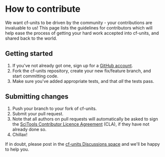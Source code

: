 How to contribute
=================

We want cf-units to be driven by the community - your contributions are
invaluable to us! This page lists the guidelines for contributors which
will help ease the process of getting your hard work accepted into cf-units,
and shared back to the world.

Getting started
---------------

1. If you've not already got one, sign up for a
   [GitHub account](https://github.com/join).
1. Fork the cf-units repository, create your new fix/feature branch, and
   start committing code.
1. Make sure you've added appropriate tests, and that *all* the tests
   pass.

Submitting changes
------------------

1. Push your branch to your fork of cf-units.
1. Submit your pull request.
1. Note that all authors on pull requests will automatically be asked to sign the
   [SciTools Contributor Licence Agreement](https://cla-assistant.io/SciTools/)
   (CLA), if they have not already done so.
1. Chillax!

If in doubt, please post in the
[cf-units Discussions space](https://github.com/SciTools/cf-units/discussions)
and we'll be happy to help you.
